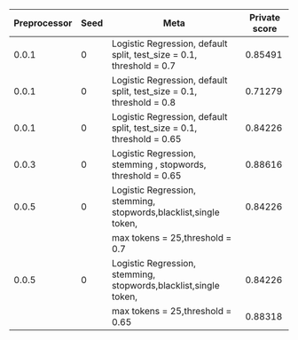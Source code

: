 | Preprocessor | Seed | Meta                                                                  | Private score |
|--------------|------|---------------------------------------------------------------------- |---------------|
| 0.0.1        | 0    | Logistic Regression, default split, test_size = 0.1, threshold = 0.7  | 0.85491       |
| 0.0.1        | 0    | Logistic Regression, default split, test_size = 0.1, threshold = 0.8  | 0.71279       |
| 0.0.1        | 0    | Logistic Regression, default split, test_size = 0.1, threshold = 0.65 | 0.84226       |
| 0.0.3        | 0    | Logistic Regression, stemming     , stopwords,       threshold = 0.65 | 0.88616       |
| 0.0.5        | 0    | Logistic Regression, stemming, stopwords,blacklist,single token,      |	0.84226	      |
|	           |      |	max tokens = 25,threshold = 0.7  				          	          |               |                                                            
| 0.0.5        | 0    | Logistic Regression, stemming, stopwords,blacklist,single token,      |	0.84226	      |
|	           |      |	max tokens = 25,threshold = 0.65             			              | 0.88318       |
